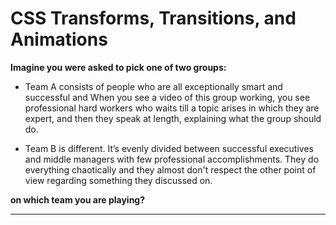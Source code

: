 # CSS Transforms, Transitions, and Animations

**Imagine you were asked to pick one of two groups:**

- Team A consists of people who are all exceptionally smart and successful and When you see a video of this group working, you see professional hard workers who waits till a topic arises in which they are expert, and then they speak at length, explaining what the group should do.

- Team B is different. It’s evenly divided between successful executives and middle managers with few professional accomplishments. They do everything chaotically and they almost don't respect the other point of view regarding something they discussed on.

**on which team you are playing?**
***
